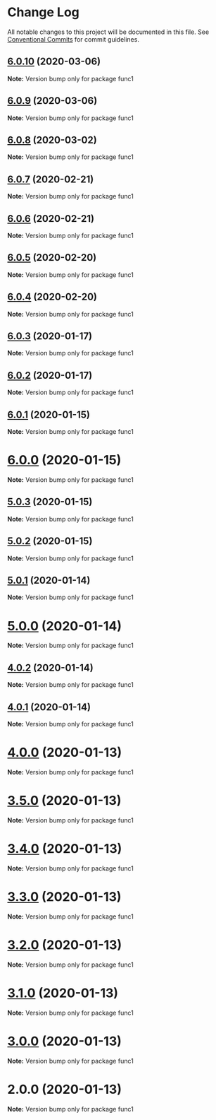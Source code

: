 # Change Log

All notable changes to this project will be documented in this file.
See [Conventional Commits](https://conventionalcommits.org) for commit guidelines.

## [6.0.10](https://github.com/yurikrupnik/mussia3/compare/func1@6.0.9...func1@6.0.10) (2020-03-06)

**Note:** Version bump only for package func1





## [6.0.9](https://github.com/yurikrupnik/mussia3/compare/func1@6.0.8...func1@6.0.9) (2020-03-06)

**Note:** Version bump only for package func1





## [6.0.8](https://github.com/yurikrupnik/mussia3/compare/func1@6.0.7...func1@6.0.8) (2020-03-02)

**Note:** Version bump only for package func1





## [6.0.7](https://github.com/yurikrupnik/mussia3/compare/func1@6.0.6...func1@6.0.7) (2020-02-21)

**Note:** Version bump only for package func1





## [6.0.6](https://github.com/yurikrupnik/mussia3/compare/func1@6.0.5...func1@6.0.6) (2020-02-21)

**Note:** Version bump only for package func1





## [6.0.5](https://github.com/yurikrupnik/mussia3/compare/func1@6.0.4...func1@6.0.5) (2020-02-20)

**Note:** Version bump only for package func1





## [6.0.4](https://github.com/yurikrupnik/mussia3/compare/func1@6.0.3...func1@6.0.4) (2020-02-20)

**Note:** Version bump only for package func1





## [6.0.3](https://github.com/yurikrupnik/mussia3/compare/func1@6.0.2...func1@6.0.3) (2020-01-17)

**Note:** Version bump only for package func1





## [6.0.2](https://github.com/yurikrupnik/mussia3/compare/func1@6.0.1...func1@6.0.2) (2020-01-17)

**Note:** Version bump only for package func1





## [6.0.1](https://github.com/yurikrupnik/mussia3/compare/func1@6.0.0...func1@6.0.1) (2020-01-15)

**Note:** Version bump only for package func1





# [6.0.0](https://github.com/yurikrupnik/mussia3/compare/func1@5.0.3...func1@6.0.0) (2020-01-15)

**Note:** Version bump only for package func1





## [5.0.3](https://github.com/yurikrupnik/mussia3/compare/func1@5.0.2...func1@5.0.3) (2020-01-15)

**Note:** Version bump only for package func1





## [5.0.2](https://github.com/yurikrupnik/mussia3/compare/func1@5.0.1...func1@5.0.2) (2020-01-15)

**Note:** Version bump only for package func1





## [5.0.1](https://github.com/yurikrupnik/mussia3/compare/func1@5.0.0...func1@5.0.1) (2020-01-14)

**Note:** Version bump only for package func1





# [5.0.0](https://github.com/yurikrupnik/mussia3/compare/func1@4.0.2...func1@5.0.0) (2020-01-14)

**Note:** Version bump only for package func1





## [4.0.2](https://github.com/yurikrupnik/mussia3/compare/func1@4.0.1...func1@4.0.2) (2020-01-14)

**Note:** Version bump only for package func1





## [4.0.1](https://github.com/yurikrupnik/mussia3/compare/func1@4.0.0...func1@4.0.1) (2020-01-14)

**Note:** Version bump only for package func1





# [4.0.0](https://github.com/yurikrupnik/mussia3/compare/func1@3.5.0...func1@4.0.0) (2020-01-13)

**Note:** Version bump only for package func1





# [3.5.0](https://github.com/yurikrupnik/mussia3/compare/func1@3.4.0...func1@3.5.0) (2020-01-13)

**Note:** Version bump only for package func1





# [3.4.0](https://github.com/yurikrupnik/mussia3/compare/func1@3.3.0...func1@3.4.0) (2020-01-13)

**Note:** Version bump only for package func1





# [3.3.0](https://github.com/yurikrupnik/mussia3/compare/func1@3.2.0...func1@3.3.0) (2020-01-13)

**Note:** Version bump only for package func1





# [3.2.0](https://github.com/yurikrupnik/mussia3/compare/func1@3.1.0...func1@3.2.0) (2020-01-13)

**Note:** Version bump only for package func1





# [3.1.0](https://github.com/yurikrupnik/mussia3/compare/func1@3.0.0...func1@3.1.0) (2020-01-13)

**Note:** Version bump only for package func1





# [3.0.0](https://github.com/yurikrupnik/mussia3/compare/func1@2.0.0...func1@3.0.0) (2020-01-13)

**Note:** Version bump only for package func1





# 2.0.0 (2020-01-13)

**Note:** Version bump only for package func1

